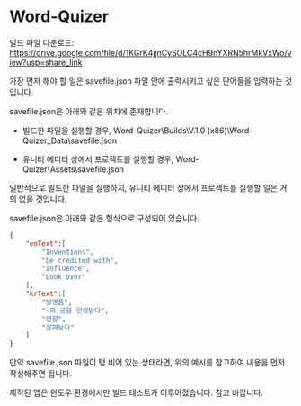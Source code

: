 # Word-Quizer

빌드 파일 다운로드: https://drive.google.com/file/d/1KGrK4jjnCySOLC4cH9nYXRN5hrMkVxWo/view?usp=share_link

가장 먼저 해야 할 일은 savefile.json 파일 안에 출력시키고 싶은 단어들을 입력하는 것입니다.

savefile.json은 아래와 같은 위치에 존재합니다.

- 빌드한 파일을 실행할 경우,
Word-Quizer\Builds\V.1.0 (x86)\Word-Quizer_Data\savefile.json

- 유니티 에디터 상에서 프로젝트를 실행할 경우,
Word-Quizer\Assets\savefile.json

일반적으로 빌드한 파일을 실행하지, 유니티 에디터 상에서 프로젝트를 실행할 일은 거의 없을 것입니다.

savefile.json은 아래와 같은 형식으로 구성되어 있습니다.
```json
{
    "enText":[
        "Inventions", 
        "be credited with", 
        "Influence", 
        "Look over"
    ],
    "krText":[
        "발명품", 
        "~의 공을 인정받다", 
        "영향", 
        "살펴보다"
    ]
}
```

만약 savefile.json 파일이 텅 비어 있는 상태라면, 위의 예시를 참고하여 내용을 먼저 작성해주면 됩니다.

제작된 앱은 윈도우 환경에서만 빌드 테스트가 이루어졌습니다. 참고 바랍니다.




